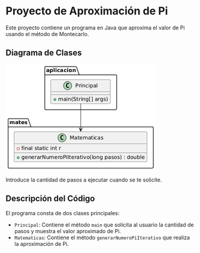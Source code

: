 # Proyecto de Aproximación de Pi

Este proyecto contiene un programa en Java que aproxima el valor de Pi usando el método de Montecarlo.

## Diagrama de Clases

![Diagrama de Clases UML](https://github.com/Matthew-PV/Practica-1-Programacion-2-MPM.Aproximacion-Iterativa/blob/main/Diagrama%20UML.png)

Introduce la cantidad de pasos a ejecutar cuando se te solicite.

## Descripción del Código

El programa consta de dos clases principales:
- `Principal`: Contiene el método `main` que solicita al usuario la cantidad de pasos y muestra el valor aproximado de Pi.
- `Matematicas`: Contiene el método `generarNumeroPiIterativo` que realiza la aproximación de Pi.
